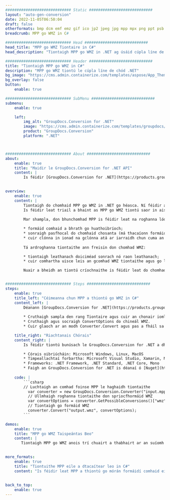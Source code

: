 ```yaml
---
############################# Static ############################
layout: "auto-gen-conversion"
date: 2022-11-05T06:50:04
draft: false
otherformats: bmp dcm emf emz gif ico jp2 jpeg jpg mpp mpx png ppt psb psd svg svgz tga tif tiff webp wmf wmz xer
breadcrumb: MPP go WMZ in C#

############################# Head ############################
head_title: "MPP go WMZ Tiontaire in C#"
head_description: "Tiontaigh MPP go WMZ in .NET ag úsáid cúpla líne de chód. Bain úsáid as API Tiontaithe Doiciméad GroupDocs chun níos mó ná 160 formáid comhaid a thiontú."

############################# Header ############################
title: "Tiontaigh MPP go WMZ in C#"
description: "MPP go WMZ tiontú le cúpla líne de chód .NET"
bg_image: "https://cms.admin.containerize.com/templates/aspose/App_Themes/V3/images/bg/header1.png"
bg_overlay: false
button:
    enable: true

############################# SubMenu ############################
submenu:
    enable: true

    left:
        img_alt: "GroupDocs.Conversion for .NET"
        image: "https://cms.admin.containerize.com/templates/groupdocs/images/product-logos/90x90-noborder/groupdocs-conversion-net.png"
        product: "GroupDocs.Conversion"
        platform: ".NET"



############################# About ############################
about:
    enable: true
    title: "Maidir le GroupDocs.Conversion for .NET API"
    content: |
        Is féidir [GroupDocs.Conversion for .NET](https://products.groupdocs.com/conversion/net/) a úsáid chun Microsoft Word, Excel, PowerPoint, PDF, Visio agus formáidí eile a thiontú. Is API neamhspleách é GroupDocs.Conversion atá oiriúnach do chórais chúl-deireadh agus córais inmheánacha ina bhfuil ardfheidhmíocht ag teastáil. Ní bhraitheann sé ar aon bhogearraí ar nós Microsoft nó Open Office.
    

overview:
    enable: true
    content: |
        Tiontaigh do chomhaid MPP go WMZ in .NET go héasca. Ní féidir ach cúpla cód C# a úsáid in aon ardán de do rogha féin ar nós - Windows, Linux, macOS.
        Is féidir leat triail a bhaint as MPP go WMZ tiontú saor in aisce agus cáilíocht na dtorthaí tiontaithe a mheas. Mar aon le cásanna simplí maidir le comhshó comhad is féidir leat roghanna níos forbartha a thriail chun foinse MPP comhad a luchtú agus chun aschur WMZ a shábháil. 
        
        Mar shampla, don bhunchomhad MPP is féidir leat na roghanna lódála seo a leanas a úsáid:

        * formáid comhaid a bhrath go huathoibríoch;
        * sonraigh pasfhocal do chomhaid chosanta (má thacaíonn formáid comhaid leis);
        * cuir clónna in ionad na gclónna atá ar iarraidh chun cuma an doiciméid a chaomhnú.
        
        Tá ardroghanna tiontaithe ann freisin don chomhad WMZ:

        * tiontaigh leathanach doiciméad sonrach nó raon leathanach;
        * cuir comhartha uisce leis an gcomhad WMZ tiontaithe agus go leor eile.

        Nuair a bheidh an tiontú críochnaithe is féidir leat do chomhad WMZ a shábháil ar an gcosán comhaid áitiúil nó aon stóras tríú páirtí ar nós FTP, Amazon S3, Google Drive, Dropbox etc. Tabhair faoi deara le do thoil - MPP a thiontú go {{ TO}} níl aon ghá le haon bhogearraí breise a shuiteáil - cosúil le MS Office, Open Office, Adobe Acrobat Reader etc.


############################# Steps ############################
steps:
    enable: true
    title_left: "Céimeanna chun MPP a thiontú go WMZ in C#"
    content_left: |
        Déanann [GroupDocs.Conversion for .NET](https://products.groupdocs.com/conversion/net/) sé éasca d'fhorbróirí comhad MPP a thiontú go WMZ le cúpla líne de chód.
        
        * Cruthaigh sampla den rang Tiontaire agus cuir an chonair iomlán ar fáil don chomhad MPP
        * Cruthaigh agus socraigh ConvertOptions do chineál WMZ.
        * Cuir glaoch ar an modh Converter.Convert agus pas a fháil sa chonair iomlán agus formáid (WMZ) mar pharaiméadar

    title_right: "Riachtanais Chórais"
    content_right: |
        Is féidir tiontú bunúsach le GroupDocs.Conversion for .NET a dhéanamh i roinnt céimeanna simplí. Tacaítear lenár n-API ar gach mór-ardán agus córas oibriúcháin. Sula ndéanann tú an cód thíos, déan cinnte go bhfuil na réamhriachtanais seo a leanas suiteáilte ar do chóras.

        * Córais oibriúcháin: Microsoft Windows, Linux, MacOS
        * Timpeallachtaí forbartha: Microsoft Visual Studio, Xamarin, MonoDevelop
        * Frameworks: .NET Framework, .NET Standard, .NET Core, Mono
        * Faigh an GroupDocs.Conversion for .NET is déanaí ó [Nuget](https://www.nuget.org/packages/groupdocs.conversion)
         
    code: |
        ```csharp    
        // Luchtaigh an comhad foinse MPP le haghaidh tiontaithe
          var converter = new GroupDocs.Conversion.Converter("input.mpp");
          // Ullmhaigh roghanna tiontaithe don spriocfhormáid WMZ
          var convertOptions = converter.GetPossibleConversions()["wmz"].ConvertOptions;
          // Tiontaigh go formáid WMZ
          converter.Convert("output.wmz", convertOptions);
        ```

demos:
    enable: true
    title: "MPP go WMZ Taispeántas Beo"
    content: |
       Tiontaigh MPP go WMZ anois trí chuairt a thabhairt ar an suíomh Gréasáin [GroupDocs.Conversion App](https://products.groupdocs.app/conversion/family). Tá na buntáistí seo a leanas ag taispeántas ar líne
          

more_formats:
    enable: true
    title: "Tiontuithe MPP eile a dtacaítear leo in C#"
    content: "Is féidir leat MPP a thiontú go mórán formáidí comhaid eile freisin. Féach ar an liosta thíos le do thoil."
       
       
back_to_top:
    enable: true
---
```

